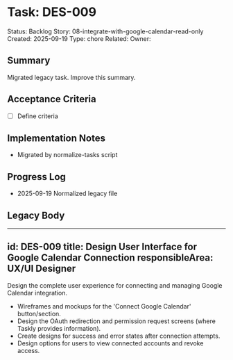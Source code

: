 # Task: DES-009
Status: Backlog
Story: 08-integrate-with-google-calendar-read-only
Created: 2025-09-19
Type: chore
Related:
Owner:

## Summary
Migrated legacy task. Improve this summary.

## Acceptance Criteria
- [ ] Define criteria

## Implementation Notes
- Migrated by normalize-tasks script

## Progress Log
- 2025-09-19 Normalized legacy file

## Legacy Body

---
id: DES-009
title: Design User Interface for Google Calendar Connection
responsibleArea: UX/UI Designer
---
Design the complete user experience for connecting and managing Google Calendar integration.
*   Wireframes and mockups for the 'Connect Google Calendar' button/section.
*   Design the OAuth redirection and permission request screens (where Taskly provides information).
*   Create designs for success and error states after connection attempts.
*   Design options for users to view connected accounts and revoke access.
